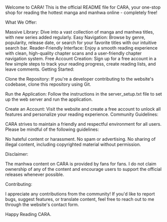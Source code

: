 Welcome to CARA!
This is the official README file for CARA, your one-stop shop for reading the hottest manga and manhwa online - completely free!

What We Offer:

Massive Library: Dive into a vast collection of manga and manhwa titles, with new series added regularly.
Easy Navigation: Browse by genre, popularity, release date, or search for your favorite titles with our intuitive search bar.
Reader-Friendly Interface: Enjoy a smooth reading experience with clean, high-quality chapter scans and a user-friendly chapter navigation system.
Free Account Creation: Sign up for a free account in a few simple steps to track your reading progress, create reading lists, and leave comments.
Getting Started:

Clone the Repository: If you're a developer contributing to the website's codebase, clone this repository using Git.

Run the Application: Follow the instructions in the server_setup.txt file to set up the web server and run the application.

Create an Account: Visit the website and create a free account to unlock all features and personalize your reading experience.
Community Guidelines:

CARA strives to maintain a friendly and respectful environment for all users. Please be mindful of the following guidelines:

No hateful content or harassment.
No spam or advertising.
No sharing of illegal content, including copyrighted material without permission.


Disclaimer:

The manhwa content on CARA is provided by fans for fans. I do not claim ownership of any of the content and encourage users to support the official releases whenever possible.

Contributing:

I appreciate any contributions from the community! If you'd like to report bugs, suggest features, or translate content, feel free to reach out to me through the website's contact form.

Happy Reading 
CARA.
